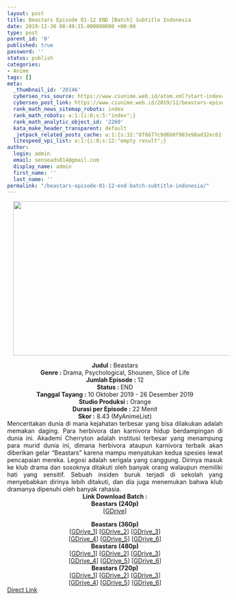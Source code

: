 ```yaml
---
layout: post
title: Beastars Episode 01-12 END [Batch] Subtitle Indonesia
date: 2019-12-30 08:49:15.000000000 +00:00
type: post
parent_id: '0'
published: true
password: ''
status: publish
categories:
- Anime
tags: []
meta:
  _thumbnail_id: '20146'
  cyberseo_rss_source: https://www.ciunime.web.id/atom.xml?start-index=1351&max-results=150
  cyberseo_post_link: https://www.ciunime.web.id/2019/12/beastars-episode-01-12-end-batch.html
  rank_math_news_sitemap_robots: index
  rank_math_robots: a:1:{i:0;s:5:"index";}
  rank_math_analytic_object_id: '2260'
  kata_make_header_transparent: default
  _jetpack_related_posts_cache: a:1:{s:32:"8f6677c9d6b0f903e98ad32ec61f8deb";a:2:{s:7:"expires";i:1646384756;s:7:"payload";a:0:{}}}
  litespeed_vpi_list: a:1:{i:0;s:12:"empty result";}
author:
  login: admin
  email: senseads014@gmail.com
  display_name: admin
  first_name: ''
  last_name: ''
permalink: "/beastars-episode-01-12-end-batch-subtitle-indonesia/"
---
```

<div class="separator" style="clear: both; text-align: center;"><a href="https://1.bp.blogspot.com/-m3rCh_jTnG4/XgXLVOLioxI/AAAAAAAAdv4/7zVdrozyFSsUIUVQhkbjJUTOxFpQzhQmACLcBGAsYHQ/s1600/Beastars.png" imageanchor="1" style="margin-left: 1em; margin-right: 1em;"><img border="0" data-original-height="720" data-original-width="1280" height="360" src="{{ site.baseurl }}/assets/2019/12/Beastars.png" width="640" /></a></div>
<p>
<div style="text-align: center;"><b>Judul :</b>&nbsp;Beastars</div>
<div style="text-align: center;"><b>Genre :</b>&nbsp;<b></b>Drama, Psychological, Shounen, Slice of Life</div>
<div style="text-align: center;"><b>Jumlah Episode :</b>&nbsp;12<br /><b>Status :&nbsp;</b>END<br /><b>Tanggal Tayang :</b>&nbsp;10 Oktober 2019 - 26 Desember 2019<br /><b>Studio Produksi :</b>&nbsp;<b></b>Orange<br /><b>Durasi per Episode :</b>&nbsp;22 Menit</div>
<div style="text-align: center;"><b>Skor :</b>&nbsp;8.43 (MyAnimeList)</div>
<div style="text-align: center;"></div>
<div style="text-align: justify;">Menceritakan dunia di mana kejahatan terbesar yang bisa dilakukan adalah memakan daging. Para herbivora dan karnivora hidup berdampingan di dunia ini. Akademi Cherryton adalah institusi terbesar yang menampung para murid dunia ini, dimana herbivora ataupun karnivora terbaik akan diberikan gelar “Beastars” karena mampu menyatukan kedua spesies lewat pencapaian mereka. Legosi adalah serigala yang canggung. Dirinya masuk ke klub drama dan sosoknya ditakuti oleh banyak orang walaupun memiliki hati yang sensitif. Sebuah insiden buruk terjadi di sekolah yang menyebabkan dirinya lebih ditakuti, dan dia juga menemukan bahwa klub dramanya dipenuhi oleh banyak rahasia.</div>
<div style="text-align: justify;"></div>
<div style="text-align: justify;"></div>
<div style="text-align: center;"><b>Link Download Batch :</b></div>
<div style="text-align: center;">
<div style="text-align: center;"><b>Beastars&nbsp;(240p)</b></div>
<div style="text-align: center;">[<a href="https://drive.google.com/uc?export=download&amp;id=1Ytd9gb4Zq_S4dYzTiwYTUEozKhOaTN3M" target="_blank" rel="noopener">GDrive</a>]</p>
</div>
</div>
<div style="text-align: center;"><b>Beastars&nbsp;(360p)</b></div>
<div style="text-align: center;">[<a href="https://drive.google.com/uc?export=download&amp;id=1E6HC4B46AOHlIhSUTIN1CKpeqmgewIpl" target="_blank" rel="noopener">GDrive_1</a>] [<a href="https://drive.google.com/uc?id=1m9R75K_u089Cr_mELTTjyUoygNzfnu6S" target="_blank" rel="noopener">GDrive_2</a>] [<a href="https://drive.google.com/uc?id=1yfB87eaQ87-h2vI5eQ_J2dAXJHmuYvSF" target="_blank" rel="noopener">GDrive_3</a>]<br />[<a href="https://drive.google.com/uc?id=1Cl8f-sQt6H6nrwJlf-T3Jr7NQFVJV21H" target="_blank" rel="noopener">GDrive_4</a>] [<a href="https://drive.google.com/uc?id=193BeOXNflzv2FxDbmec1EimcmqvWx2bU" target="_blank" rel="noopener">GDrive_5</a>] [<a href="https://drive.google.com/uc?id=1xsI67S6qnrrQDUWLlbEL8HKq3DCk-OXd" target="_blank" rel="noopener">GDrive_6</a>]</div>
<div style="text-align: center;"></div>
<div style="text-align: center;"><b>Beastars&nbsp;(480p)</b><br />[<a href="https://drive.google.com/uc?export=download&amp;id=1kyqfnYXjrGCqHLRwvkAFv1iIRdmxG-SZ" target="_blank" rel="noopener">GDrive_1</a>] [<a href="https://drive.google.com/uc?id=17-qMwRgO_nfTf_Gkour613dBNFMnp7w5" target="_blank" rel="noopener">GDrive_2</a>] [<a href="https://drive.google.com/uc?id=1R5Y6Z-scCrk1GFe5UsUQF6giQEw_bFlT" target="_blank" rel="noopener">GDrive_3</a>]<br />[<a href="https://drive.google.com/uc?id=1hYOkHGFmw5wEz8zTWmBHjFQ73J9hdz14" target="_blank" rel="noopener">GDrive_4</a>] [<a href="https://drive.google.com/uc?id=1EgoGprZjueNLTphliaISGYIan3eV6S4d" target="_blank" rel="noopener">GDrive_5</a>] [<a href="https://drive.google.com/uc?id=1XdGwzHS3_4IOY9T7QMqV7laLS8oCHMaU" target="_blank" rel="noopener">GDrive_6</a>]</div>
<div style="text-align: center;"><b>Beastars&nbsp;(720p)</b><br />[<a href="https://drive.google.com/uc?export=download&amp;id=1onoasduj5rfkxUUemzoXJLyHjBkO5z3x" target="_blank" rel="noopener">GDrive_1</a>] [<a href="https://drive.google.com/uc?id=1Uqa0tms3nyoYJ7nmv-SpnJNpgi_YNFxz" target="_blank" rel="noopener">GDrive_2</a>] [<a href="https://drive.google.com/uc?id=1GedQDkkuHdjSwhAFpYwVXiNUTQazO0BK" target="_blank" rel="noopener">GDrive_3</a>]<br />[<a href="https://drive.google.com/uc?id=13tziRokiGIJWI3UM_xA1mPZRT1mMoRFu" target="_blank" rel="noopener">GDrive_4</a>] [<a href="https://drive.google.com/uc?id=1JzSdCuZok174g7j4vdhJCxgpsAFa73Na" target="_blank" rel="noopener">GDrive_5</a>] [<a href="https://drive.google.com/uc?id=14Q_Pnw-191Dr5hacgOpnc5dv5yIYxk0d" target="_blank" rel="noopener">GDrive_6</a>]</div>
<link rel="stylesheet" href="https://cdnjs.cloudflare.com/ajax/libs/font-awesome/4.7.0/css/font-awesome.min.css" />
<div class="divbtn"> <a href="https://handymansurrender.com/fihup8buzv?key=94550f7ce39444073321dde3b8782f97" class="btn"><i class="fa fa-download"></i> Direct Link</a> </div>
